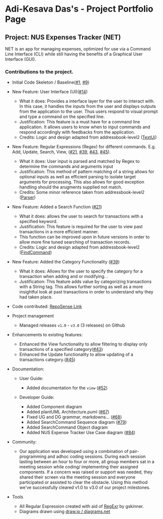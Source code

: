 # Adi-Kesava Das's - Project Portfolio Page

## Project: NUS Expenses Tracker (NET)
NET is an app for managing expenses, optimized for use via a Command Line Interface (CLI) while still having the benefits of a Graphical User Interface (GUI).

### Contributions to the project.

* Initial Code Skeleton / Baseline([#1](https://github.com/AY2021S1-TIC4001-4/tp/pull/1), [#9](https://github.com/AY2021S1-TIC4001-4/tp/pull/9))

* New Feature: User Interface (UI)([#14](https://github.com/AY2021S1-TIC4001-4/tp/pull/14))
  * What it does: Provides a interface layer for the user to interact with. In this case, it handles the inputs from the user and displays outputs from the application to the user. Thus users respond to visual prompt and type a command on the specified line. 
  * Justification: This feature is a must have for a command line application. It allows users to know when to input commands and respond accordingly with feedbacks from the application.
  * Credits: Logic and design adapted from addressbook-level2 ([TextUi](https://github.com/se-edu/addressbook-level2/blob/master/src/seedu/addressbook/ui/TextUi.java))
  
* New Feature: Regular Expressions (Regex) for different commands. E.g. Add, Update, Search, View, 
([#21](https://github.com/AY2021S1-TIC4001-4/tp/pull/21), [#39](https://github.com/AY2021S1-TIC4001-4/tp/pull/39), 
[#43](https://github.com/AY2021S1-TIC4001-4/tp/pull/43), [#45](https://github.com/AY2021S1-TIC4001-4/tp/pull/45)).
  * What it does: User input is parsed and matched by Regex to determine the commands and arguments input
  * Justification: This method of pattern matching of a string allows for optional inputs as well as efficient parsing to isolate target arguments for processing. This also allows for good exception handling should the arugments supplied not match.
  * Credits: Some minor reference taken from addressbook-level2 ([Parser](https://github.com/se-edu/addressbook-level2/blob/master/src/seedu/addressbook/parser/Parser.java]))
     
* New Feature: Added a Search Function ([#21](https://github.com/AY2021S1-TIC4001-4/tp/pull/21))
  * What it does: allows the user to search for transactions with a specified keyword.
  * Justification: This feature is required for the user to view past transactions in a more efficient manner.
  * This function can be improved upon in future versions in order to allow more fine tuned searching of transaction records.
  * Credits: Logic and design adapted from addressbook-level2 ([FindCommand](https://github.com/se-edu/addressbook-level2/blob/master/src/seedu/addressbook/commands/FindCommand.java))
  
* New Feature: Added the Category Functionality ([#39](https://github.com/AY2021S1-TIC4001-4/tp/pull/39))
  * What it does: Allows for the user to specify the category for a transaction when adding and or modifying. .
  * Justification: This feature adds value by categorizing transactions with a String tag. This allows further sorting as well as a more insightful look at past transactions in order to understand why they had taken place.  

* Code contributed: [RepoSense Link](https://nus-tic4001-ay2021s1.github.io/tp-dashboard/#breakdown=true&search=adi-kd0021&sort=groupTitle&sortWithin=title&since=2020-08-14&timeframe=commit&mergegroup=&groupSelect=groupByRepos&checkedFileTypes=docs~functional-code~test-code~other&tabOpen=true&tabType=authorship&tabAuthor=adi-kd0021&tabRepo=AY2021S1-TIC4001-4%2Ftp%5Bmaster%5D&authorshipIsMergeGroup=false&authorshipFileTypes=docs~functional-code~test-code~other)
 
* Project management
  * Managed releases ```v1.0``` - ```v3.0``` (3 releases) on Github
 
* Enhancements to existing features:
  * Enhanced the View functionality to allow filtering to display only transactions of a specified category([#43](https://github.com/AY2021S1-TIC4001-4/tp/pull/43))
  * Enhanced the Update functionality to allow updating of a transactions category.([#45](https://github.com/AY2021S1-TIC4001-4/tp/pull/45))

* Documentation:
  * User Guide:
    * Added documentation for the ```view``` ([#52](https://github.com/AY2021S1-TIC4001-4/tp/pull/52))
    
  * Developer Guide:
    * Added Component diagram
    * Added plantUML Architecture.puml ([#67](https://github.com/AY2021S1-TIC4001-4/tp/pull/67))
    * Fixed UG and DG grammar, markdowns... ([#68](https://github.com/AY2021S1-TIC4001-4/tp/pull/68))
    * Added SearchCommand Sequence diagram ([#79](https://github.com/AY2021S1-TIC4001-4/tp/pull/79))
    * Added SearchCommand Object diagram 
    * Added NUS Expense Tracker Use Case diagram ([#84](https://github.com/AY2021S1-TIC4001-4/tp/pull/84))
    
* Community:
  * Our application was developed using a combination of pair-programming and adhoc coding sessions. During each session lasting between an hour to four or more, all group members sat in a meeting session while coding/ implementing their assigned components. If a concern was raised or support was needed, they shared their screen via the meeting session and everyone participated or assisted to clear the obstacle. Using this method we've successfully cleared v1.0 to v3.0 of our project milestones. 

* Tools
  * All Regular Expression created with aid of [RegExr](https://regexr.com/) by gskinner.
  * Diagrams drawn using [draw.io / diagrams.net](https://app.diagrams.net/ "Diagram with anyone, anywhere")